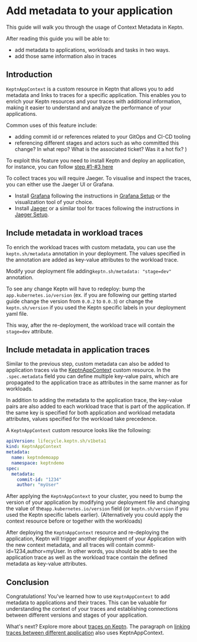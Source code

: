 #  Add metadata to your application

This guide will walk you through the usage of Context Metadata in Keptn.

After reading this guide you will be able to: 
- add metadata to applications, workloads
and tasks in two ways.
- add those same information also in traces

## Introduction

`KeptnAppContext` is a custom resource in Keptn that allows you to add metadata
and links to traces for a specific application.
This enables you to enrich your Keptn resources and your traces with additional
information, making it easier to understand and analyze
the performance of your applications.

Common uses of this feature include:

- adding commit id or references related to your GitOps and CI-CD tooling
- referencing different stages and actors 
such as who committed this change? In what repo? What is the associated ticket? Was it a hot fix? )

To exploit this feature you need to install Keptn and deploy an application,
for instance, you can follow [step #1-#3 here](../getting-started/observability.md#step-1-install-keptn)

To collect traces you will require Jaeger.
To visualise and inspect the traces, you can either use the Jaeger UI or Grafana.

- Install
  [Grafana](https://grafana.com/grafana/)
  following the instructions in [Grafana Setup](https://grafana.com/docs/grafana/latest/setup-grafana/)
  or the visualization tool of your choice.
- Install
  [Jaeger](https://www.jaegertracing.io/)
  or a similar tool for traces following the instructions in
  [Jaeger Setup](https://www.jaegertracing.io/docs/1.50/getting-started/).

## Include metadata in workload traces

To enrich the workload traces with custom metadata, you can use the
`keptn.sh/metadata` annotation in your deployment.
The values specified in the annotation
are added as key-value attributes to the workload trace.

Modify your deployment file adding`keptn.sh/metadata: "stage=dev"` annotation.

To see any change Keptn will have to redeploy: bump the `app.kubernetes.io/version`
(ex. if you are following our getting started guide change the version
from `0.0.2` to `0.0.3`) or change the `keptn.sh/version`
if you used the Keptn specific labels in your deployment yaml file.

This way, after the re-deployment, the workload trace will contain the `stage=dev` attribute.

## Include metadata in application traces

Similar to the previous step, custom metadata can also be added to application traces via the
[KeptnAppContext](../reference/api-reference/lifecycle/v1beta1/index.md#keptnappcontext) custom resource.
In the `.spec.metadata` field you can define multiple key-value pairs, which are propagated
to the application trace as attributes in the same manner as for workloads.

In addition to adding the metadata to the application trace, the key-value pairs are also added
to each workload trace that is part of the application.
If the same key is specified for both
application and workload metadata attributes,
values specified for the workload take precedence.

A `KeptnAppContext` custom resource looks like the following:

```yaml
apiVersion: lifecycle.keptn.sh/v1beta1
kind: KeptnAppContext
metadata:
  name: keptndemoapp
  namespace: keptndemo
spec:
  metadata:
    commit-id: "1234"
    author: "myUser"
```

After applying the `KeptnAppContext` to your cluster, you need to bump the version of your
application by modifying your deployment file and changing the
value of the`app.kubernetes.io/version` field (or `keptn.sh/version` if you used the Keptn specific labels earlier).
(Alternatively you could apply the context resource before or together with the workloads)

After deploying the `KeptnAppContext` resource and re-deploying the application,
Keptn will trigger another deployment of your Application with the new context metadata, 
and all traces will contain commit-id=1234,author=myUser.
In other words, you should be able to see the application trace as well as the workload trace
contain the defined metadata as key-value attributes.


## Conclusion

Congratulations! You've learned how to use `KeptnAppContext` to add
metadata to applications and their traces.
This can be valuable for understanding the context of your traces and
establishing connections between
different versions and stages of your application.

What's next? Explore more about [traces on Keptn](./otel.md).
The paragraph on 
[linking traces between different application](./otel.md#advanced-tracing-configurations-in-keptn-linking-traces) 
also uses KeptnAppContext.  


